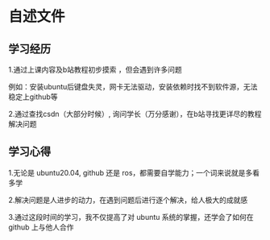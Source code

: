# 自述文件

## 学习经历 

1.通过上课内容及b站教程初步摸索 ，但会遇到许多问题
 
 例如：安装ubuntu后键盘失灵，网卡无法驱动，安装依赖时找不到软件源，无法稳定上github等

2.通过查找csdn（大部分时候）, 询问学长（万分感谢），在b站寻找更详尽的教程解决问题

## 学习心得

1.无论是 ubuntu20.04, github 还是 ros，都需要自学能力；一个词来说就是多看多学

2.解决问题是人进步的动力，在遇到问题后进行逐个解决，给人极大的成就感

3.通过这段时间的学习，我不仅提高了对 ubuntu 系统的掌握，还学会了如何在 github 上与他人合作
 
  
